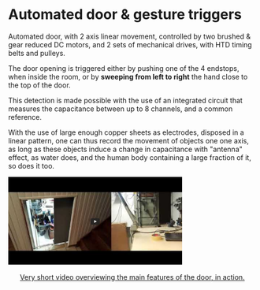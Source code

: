 
# Automated door & gesture triggers
Automated door, with 2 axis linear movement, controlled by two brushed & gear reduced DC motors, and 2 sets of mechanical drives, with HTD timing belts and pulleys.

The door opening is triggered either by pushing one of the 4 endstops, when inside the room, or by **sweeping from left to right** the hand close to the top of the door.

This detection is made possible with the use of an integrated circuit that measures the capacitance between up to 8 channels, and a common reference.

With the use of large enough copper sheets as electrodes, disposed in a linear pattern, one can thus record the movement of objects one one axis, as long as these objects induce a change in capacitance with "antenna" effect, as water does, and the human body containing a large fraction of it, so does it too.

<a href="https://youtu.be/X75NcEk3y-s" title="Video - automated door"><img src="Door_vignette_video.png" alt="Alternate Text" style = "max-width:70%" /></a>

<p style="text-align : center; text-decoration: underline;">Very short video overviewing the main features of the door, in action.</p>
